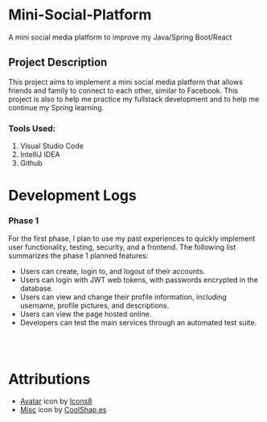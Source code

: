 # Mini-Social-Platform
A mini social media platform to improve my Java/Spring Boot/React

## Project Description
This project aims to implement a mini social media platform that allows friends and family to connect to each other, similar to Facebook. This project is also to help me practice my fullstack development and to help me continue my Spring learning.

### Tools Used:
1. Visual Studio Code
2. IntelliJ IDEA
3. Github

# Development Logs

### Phase 1
For the first phase, I plan to use my past experiences to quickly implement user functionality, testing, security, and a frontend. The following list summarizes the phase 1 planned features:
- Users can create, login to, and logout of their accounts.
- Users can login with JWT web tokens, with passwords encrypted in the database.
- Users can view and change their profile information, including username, profile pictures, and descriptions.
- Users can view the page hosted online.
- Developers can test the main services through an automated test suite.

<br/>
<br/>

# Attributions
- <a target="_blank" href="https://icons8.com/icon/12438/customer">Avatar</a> icon by <a target="_blank" href="https://icons8.com">Icons8</a>
- <a target="_blank" href="https://coolshap.es/">Misc</a> icon by <a target="_blank" href="https://coolshap.es/">CoolShap.es</a>
